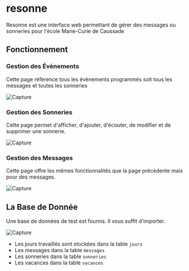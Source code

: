 # resonne

Resonne est une interface web permettant de gérer des messages ou sonneries pour l'école Marie-Curie de Caussade

## Fonctionnement

### Gestion des Évènements

Cette page référence tous les évènements programmés soit tous les messages et toutes les sonneries

![Capture](https://user-images.githubusercontent.com/15854398/120709241-e2a08b00-c4bc-11eb-891c-6685e4e44a71.PNG)

### Gestion des Sonneries

Cette page permet d'afficher, d'ajouter, d'écouter, de modifier et de supprimer une sonnerie.

![Capture](https://user-images.githubusercontent.com/15854398/120710063-fdbfca80-c4bd-11eb-8f49-a2e206439aa9.PNG)

### Gestion des Messages

Cette page offre les mêmes fonctionnalités que la page précédente mais pour des messages.

![Capture](https://user-images.githubusercontent.com/15854398/120710800-e208f400-c4be-11eb-9d09-49aee971f77a.PNG)

## La Base de Donnée

Une base de données de test est fournis. Il vous suffit d'importer.

![Capture](https://user-images.githubusercontent.com/15854398/120712627-2c8b7000-c4c1-11eb-89c7-068955b99902.PNG)

- Les jours travaillés sont stockées dans la table `jours`
- Les messages dans la table `messages`
- Les sonneries dans la table `sonneries`
- Les vacances dans la table `vacances`
